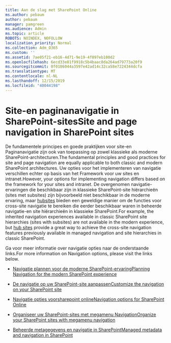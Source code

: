 ```yaml
---
title: Aan de slag met SharePoint Online
ms.author: pebaum
author: pebaum
manager: pamgreen
ms.audience: Admin
ms.topic: article
ROBOTS: NOINDEX, NOFOLLOW
localization_priority: Normal
ms.collection: Adm_O365
ms.custom: ''
ms.assetid: 7ae05f21-eb16-4d71-9e19-4f097eb100d2
ms.openlocfilehash: 6ecd33e81f9918c5b4baac8da264ad79773a20f9
ms.sourcegitcommit: 0f0186044a3597e42ad14c32ca58e7224344dcfa
ms.translationtype: MT
ms.contentlocale: nl-NL
ms.lasthandoff: 12/15/2019
ms.locfileid: "40044198"
---
```

# <a name="site-and-page-navigation-in-sharepoint-sites"></a><span data-ttu-id="62bca-102">Site-en paginanavigatie in SharePoint-sites</span><span class="sxs-lookup"><span data-stu-id="62bca-102">Site and page navigation in SharePoint sites</span></span>

<span data-ttu-id="62bca-103">De fundamentele principes en goede praktijken voor site-en Paginanavigatie zijn ook van toepassing op zowel klassieke als moderne SharePoint-architecturen.</span><span class="sxs-lookup"><span data-stu-id="62bca-103">The fundamental principles and good practices for site and page navigation are equally applicable to both classic and modern SharePoint architectures.</span></span> <span data-ttu-id="62bca-104">Uw opties voor het implementeren van navigatie verschillen echter op basis van het Framework voor uw sites en intranet.</span><span class="sxs-lookup"><span data-stu-id="62bca-104">However, your options for implementing navigation differs based on the framework for your sites and intranet.</span></span> <span data-ttu-id="62bca-105">De overgenomen navigatie-ervaringen die beschikbaar zijn in klassieke SharePoint-site hiërarchieën (sites met subsites) zijn bijvoorbeeld niet beschikbaar in de moderne ervaring, maar [hubsites](https://support.office.com/article/fe26ae84-14b7-45b6-a6d1-948b3966427f) bieden een geweldige manier om de functies voor cross-site navigatie te bereiken die eerder beschikbaar waren in beheerde navigatie-en site hiërarchieën in klassieke SharePoint.</span><span class="sxs-lookup"><span data-stu-id="62bca-105">For example, the inherited navigation experiences available in classic SharePoint site hierarchies (sites with subsites) are not available in the modern experience, but [hub sites](https://support.office.com/article/fe26ae84-14b7-45b6-a6d1-948b3966427f) provide a great way to achieve the cross-site navigation features previously available in managed navigation and site hierarchies in classic SharePoint.</span></span>

 <span data-ttu-id="62bca-106">Ga voor meer informatie over navigatie opties naar de onderstaande links.</span><span class="sxs-lookup"><span data-stu-id="62bca-106">For more information on Navigation options, please visit the links below.</span></span>

 - [<span data-ttu-id="62bca-107">Navigatie plannen voor de moderne SharePoint-ervaring</span><span class="sxs-lookup"><span data-stu-id="62bca-107">Planning Navigation for the modern SharePoint experience</span></span>](https://docs.microsoft.com/sharepoint/plan-navigation-modern-experience)

- [<span data-ttu-id="62bca-108">De navigatie op uw SharePoint-site aanpassen</span><span class="sxs-lookup"><span data-stu-id="62bca-108">Customize the navigation on your SharePoint site</span></span>](https://support.office.com/article/customize-the-navigation-on-your-sharepoint-site-3cd61ae7-a9ed-4e1e-bf6d-4655f0bf25ca)

- [<span data-ttu-id="62bca-109">Navigatie opties voorsharepoint online</span><span class="sxs-lookup"><span data-stu-id="62bca-109">Navigation options for SharePoint Online</span></span>](https://docs.microsoft.com/office365/enterprise/navigation-options-for-sharepoint-online)
 
- [<span data-ttu-id="62bca-110">Organiseer uw SharePoint-sites met megamenu Navigation</span><span class="sxs-lookup"><span data-stu-id="62bca-110">Organize your SharePoint sites with megamenu navigation</span></span>](https://techcommunity.microsoft.com/t5/Microsoft-SharePoint-Blog/Organize-your-SharePoint-sites-with-megamenu-navigation-and-new/ba-p/328068)

- [<span data-ttu-id="62bca-111">Beheerde metagegevens en navigatie in SharePoint</span><span class="sxs-lookup"><span data-stu-id="62bca-111">Managed metadata and navigation in SharePoint</span></span>](https://docs.microsoft.com/sharepoint/dev/general-development/managed-metadata-and-navigation-in-sharepoint)


